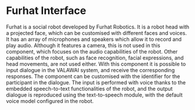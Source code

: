 # Furhat Interface

Furhat is a social robot developed by Furhat Robotics. It is a robot head with a projected face,
which can be customised with different faces and voices. It has an array of microphones and
speakers which allow it to record and play audio. Although it features a camera, this is not
used in this component, which focuses on the audio capabilities of the robot. Other capabilities
of the robot, such as face recognition, facial expressions, and head movements, are not used
either.
With this component it is possible to input dialogue in the VALAWAI system, and receive
the corresponding responses. The component can be customised with the identifier for the participant
in the dialogue. The input is performed with voice thanks to the embedded speech-to-text functionalities
of the robot, and the output dialogue is reproduced using the text-to-speech module,
with the default voice model configured in the robot.